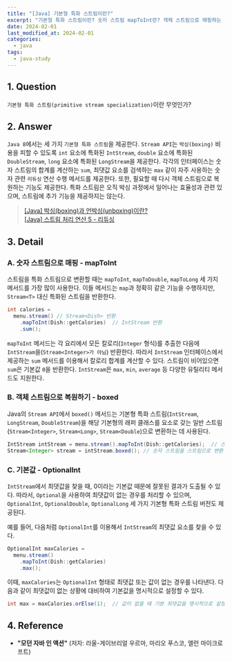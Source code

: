 ```yaml
---
title: "[Java] 기본형 특화 스트림이란?"
excerpt: "기본형 특화 스트림이란? 숫자 스트림 mapToInt란? 객체 스트림으로 매핑하는 boxed란? 기본값 문제를 해결하기 위한 OptionalInt란?"
date: 2024-02-01
last_modified_at: 2024-02-01
categories:
  - java
tags:
  - java-study
---
```


## 1. Question

`기본형 특화 스트림(primitive stream specialization)`이란 무엇인가?

## 2. Answer

`Java 8`에서는 세 가지 `기본형 특화 스트림`을 제공한다. `Stream API`는 `박싱(boxing)` 비용을 피할 수 있도록 `int` 요소에 특화된 `IntStream`, `double` 요소에 특화된 `DoubleStream`, `long` 요소에 특화된 `LongStream`을 제공한다. 각각의 인터페이스는 숫자 스트림의 합계를 계산하는 `sum`, 최댓값 요소를 검색하는 `max` 같이 자주 사용하는 숫자 관련 `리듀싱` 연산 수행 메서드를 제공한다. 또한, 필요할 때 다시 객체 스트림으로 복원하는 기능도 제공한다. 특화 스트림은 오직 박싱 과정에서 일어나는 효율성과 관련 있으며, 스트림에 추가 기능을 제공하지는 않는다.

> [[Java] 박싱(boxing)과 언박싱(unboxing)이란?](https://burningfalls.github.io/java/what-is-boxing-and-unboxing/)<br>[[Java] 스트림 처리 연산 5 - 리듀싱](https://burningfalls.github.io/java/stream-operation-5-reducing/)

## 3. Detail

### A. 숫자 스트림으로 매핑 - mapToInt

스트림을 특화 스트림으로 변환할 때는 `mapToInt`, `mapToDouble`, `mapToLong` 세 가지 메서드를 가장 많이 사용한다. 이들 메서드는 `map`과 정확히 같은 기능을 수행하지만, `Stream<T>` 대신 특화된 스트림을 반환한다.

```java
int calories = 
  menu.stream() // Stream<Dish> 반환
    .mapToInt(Dish::getCalories)  // IntStream 반환
    .sum();
```

`mapToInt` 메서드는 각 요리에서 모든 칼로리(`Integer` 형식)를 추출한 다음에 `IntStream`을(`Stream<Integer>가 아님`) 반환한다. 따라서 `IntStream` 인터페이스에서 제공하는 `sum` 메서드를 이용해서 칼로리 합계를 계산할 수 있다. 스트림이 비어있으면 `sum`은 기본값 `0`을 반환한다. `IntStream`은 `max`, `min`, `average` 등 다양한 유틸리티 메서드도 지원한다.

### B. 객체 스트림으로 복원하기 - boxed

Java의 `Stream API`에서 `boxed()` 메서드는 기본형 특화 스트림(`IntStream`, `LongStream`, `DoubleStream`)을 해당 기본형의 래퍼 클래스를 요소로 갖는 일반 스트림(`Stream<Integer>`, `Stream<Long>`, `Stream<Double`)으로 변환하는 데 사용된다.

```java
IntStream intStream = menu.stream().mapToInt(Dish::getCalories);  // 스트림을 숫자 스트림으로 변환
Stream<Integer> stream = intStream.boxed(); // 숫자 스트림을 스트림으로 변환
```

### C. 기본값 - OptionalInt

`IntStream`에서 최댓값을 찾을 때, 0이라는 기본값 때문에 잘못된 결과가 도출될 수 있다. 따라서, `Optional`을 사용하여 최댓값이 없는 경우를 처리할 수 있으며, `OptionalInt`, `OptionalDouble`, `OptionalLong` 세 가지 기본형 특화 스트림 버전도 제공된다.

예를 들어, 다음처럼 `OptionalInt`를 이용해서 `IntStream`의 최댓값 요소를 찾을 수 있다.

```java
OptionalInt maxCalories =
  menu.stream()
    .mapToInt(Dish::getCalories)
    .max();
```

이때, `maxCalories`는 `OptionalInt` 형태로 최댓값 또는 값이 없는 경우를 나타낸다. 다음과 같이 최댓값이 없는 상황에 대비하여 기본값을 명시적으로 설정할 수 있다.

```java
int max = maxCalories.orElse(1);  // 값이 없을 때 기본 최댓값을 명시적으로 설정
```

## 4. Reference

* **"모던 자바 인 액션"** (저자: 라울-게이브리얼 우르마, 마리오 푸스코, 앨런 마이크로프트)